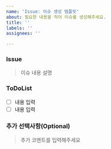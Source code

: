 ```yaml
---
name: 'Issue: 이슈 생성 템플릿'
about: 필요한 내용을 적어 이슈를 생성해주세요.
title: ''
labels: ''
assignees: ''

---
```


### Issue

> 이슈 내용 설명

### ToDoList

- [ ] 내용 입력
- [ ] 내용 입력

### 추가 선택사항(Optional)

> 추가 코멘트를 입력해주세요

